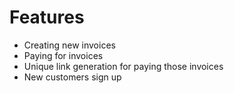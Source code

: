 # Features

- Creating new invoices
- Paying for invoices
- Unique link generation for paying those invoices
- New customers sign up

